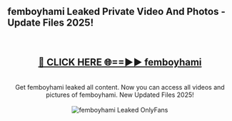 <h2>femboyhami Leaked Private Video And Photos - Update Files 2025!</h2>
<br>
<div align="center">
<h2><a href="https://top-ai-tools.click/QrbHav" rel="nofollow">🔴 CLICK HERE 🌐==►► femboyhami</a></h2>
<br>
Get femboyhami leaked all content. Now you can access all videos and pictures of femboyhami. New Updated Files 2025!
<br>
<br>
<a href="https://top-ai-tools.click/QrbHav" rel="nofollow" data-target="animated-image.originalLink"><img src="https://i.ibb.co.com/WyWwxjT/player-gif2.gif" alt="femboyhami Leaked  OnlyFans" style="max-width: 100%; display: inline-block;" data-target="animated-image.originalImage"></a>
</div>
<br>